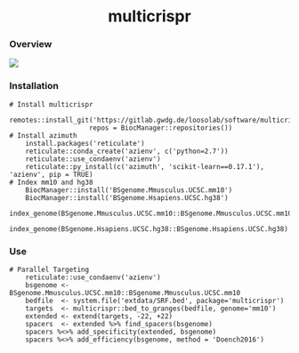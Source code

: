 <center> <h1> multicrispr </h1> </center>

### Overview

![](https://gitlab.gwdg.de/loosolab/software/multicrispr/wikis/uploads/ff69d25a1cad1f4c93fdf79e0c549ecf/readme.png)

### Installation

    # Install multicrispr
        remotes::install_git('https://gitlab.gwdg.de/loosolab/software/multicrispr.git', 
        			    repos = BiocManager::repositories())
    # Install azimuth
        install.packages('reticulate')
        reticulate::conda_create('azienv', c('python=2.7'))
        reticulate::use_condaenv('azienv')
        reticulate::py_install(c('azimuth', 'scikit-learn==0.17.1'), 'azienv', pip = TRUE)
    # Index mm10 and hg38
        BiocManager::install('BSgenome.Mmusculus.UCSC.mm10')
        BiocManager::install('BSgenome.Hsapiens.UCSC.hg38')
        index_genome(BSgenome.Mmusculus.UCSC.mm10::BSgenome.Mmusculus.UCSC.mm10)
        index_genome(BSgenome.Hsapiens.UCSC.hg38::BSgenome.Hsapiens.UCSC.hg38) 

### Use

    # Parallel Targeting
        reticulate::use_condaenv('azienv')
        bsgenome <- BSgenome.Mmusculus.UCSC.mm10::BSgenome.Mmusculus.UCSC.mm10
        bedfile  <- system.file('extdata/SRF.bed', package='multicrispr')
        targets  <- multicrispr::bed_to_granges(bedfile, genome='mm10')
        extended <- extend(targets, -22, +22)
        spacers  <- extended %>% find_spacers(bsgenome)
        spacers %<>% add_specificity(extended, bsgenome)
        spacers %<>% add_efficiency(bsgenome, method = 'Doench2016')
    